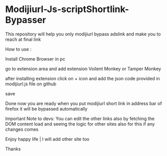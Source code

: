 # Modijiurl-Js-scriptShortlink-Bypasser

This repository will help you only modijiurl bypass adslink and make you to reach at final link

How to use :

Install Chrome Browser in pc

go to extension area and add extension Voilent Monkey or Tamper Monkey

after installing extension click on + icon and add the json code provided in modijiurl.js file on github

save

Done now you are ready when you put modijiurl short link in address bar of firefox it will be bypassed automatically

Important Note to devs:
You can edit the other links also by fetching the DOM content load and seeing the logic for other sites also for this if any changes comes

Enjoy happy life | I will add other site too

Thanks
